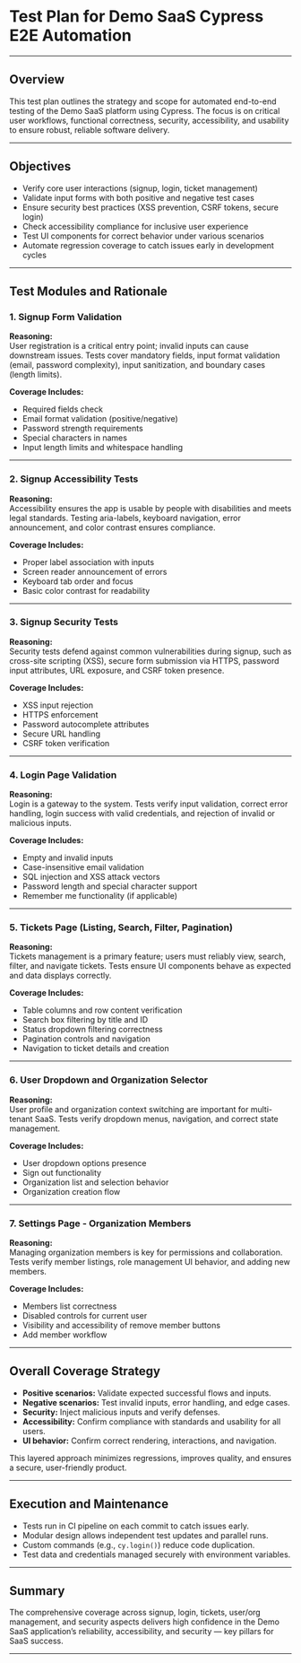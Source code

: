 # Test Plan for Demo SaaS Cypress E2E Automation

---

## Overview

This test plan outlines the strategy and scope for automated end-to-end testing of the Demo SaaS platform using Cypress. The focus is on critical user workflows, functional correctness, security, accessibility, and usability to ensure robust, reliable software delivery.

---

## Objectives

* Verify core user interactions (signup, login, ticket management)  
* Validate input forms with both positive and negative test cases  
* Ensure security best practices (XSS prevention, CSRF tokens, secure login)  
* Check accessibility compliance for inclusive user experience  
* Test UI components for correct behavior under various scenarios  
* Automate regression coverage to catch issues early in development cycles  

---

## Test Modules and Rationale

### 1. Signup Form Validation

**Reasoning:**  
User registration is a critical entry point; invalid inputs can cause downstream issues. Tests cover mandatory fields, input format validation (email, password complexity), input sanitization, and boundary cases (length limits).

**Coverage Includes:**  
* Required fields check  
* Email format validation (positive/negative)  
* Password strength requirements  
* Special characters in names  
* Input length limits and whitespace handling  

---

### 2. Signup Accessibility Tests

**Reasoning:**  
Accessibility ensures the app is usable by people with disabilities and meets legal standards. Testing aria-labels, keyboard navigation, error announcement, and color contrast ensures compliance.

**Coverage Includes:**  
* Proper label association with inputs  
* Screen reader announcement of errors  
* Keyboard tab order and focus  
* Basic color contrast for readability  

---

### 3. Signup Security Tests

**Reasoning:**  
Security tests defend against common vulnerabilities during signup, such as cross-site scripting (XSS), secure form submission via HTTPS, password input attributes, URL exposure, and CSRF token presence.

**Coverage Includes:**  
* XSS input rejection  
* HTTPS enforcement  
* Password autocomplete attributes  
* Secure URL handling  
* CSRF token verification  

---

### 4. Login Page Validation

**Reasoning:**  
Login is a gateway to the system. Tests verify input validation, correct error handling, login success with valid credentials, and rejection of invalid or malicious inputs.

**Coverage Includes:**  
* Empty and invalid inputs  
* Case-insensitive email validation  
* SQL injection and XSS attack vectors  
* Password length and special character support  
* Remember me functionality (if applicable)  

---

### 5. Tickets Page (Listing, Search, Filter, Pagination)

**Reasoning:**  
Tickets management is a primary feature; users must reliably view, search, filter, and navigate tickets. Tests ensure UI components behave as expected and data displays correctly.

**Coverage Includes:**  
* Table columns and row content verification  
* Search box filtering by title and ID  
* Status dropdown filtering correctness  
* Pagination controls and navigation  
* Navigation to ticket details and creation  

---

### 6. User Dropdown and Organization Selector

**Reasoning:**  
User profile and organization context switching are important for multi-tenant SaaS. Tests verify dropdown menus, navigation, and correct state management.

**Coverage Includes:**  
* User dropdown options presence  
* Sign out functionality  
* Organization list and selection behavior  
* Organization creation flow  

---

### 7. Settings Page - Organization Members

**Reasoning:**  
Managing organization members is key for permissions and collaboration. Tests verify member listings, role management UI behavior, and adding new members.

**Coverage Includes:**  
* Members list correctness  
* Disabled controls for current user  
* Visibility and accessibility of remove member buttons  
* Add member workflow  

---

## Overall Coverage Strategy

* **Positive scenarios:** Validate expected successful flows and inputs.  
* **Negative scenarios:** Test invalid inputs, error handling, and edge cases.  
* **Security:** Inject malicious inputs and verify defenses.  
* **Accessibility:** Confirm compliance with standards and usability for all users.  
* **UI behavior:** Confirm correct rendering, interactions, and navigation.  

This layered approach minimizes regressions, improves quality, and ensures a secure, user-friendly product.

---

## Execution and Maintenance

* Tests run in CI pipeline on each commit to catch issues early.  
* Modular design allows independent test updates and parallel runs.  
* Custom commands (e.g., `cy.login()`) reduce code duplication.  
* Test data and credentials managed securely with environment variables.  

---

## Summary

The comprehensive coverage across signup, login, tickets, user/org management, and security aspects delivers high confidence in the Demo SaaS application’s reliability, accessibility, and security — key pillars for SaaS success.

---
